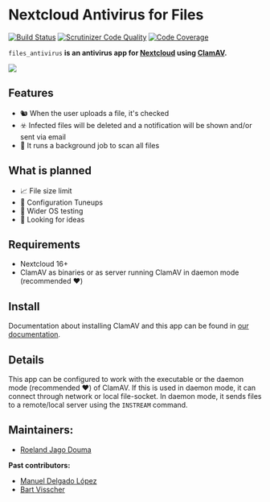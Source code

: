# Nextcloud Antivirus for Files
[![Build Status](https://travis-ci.org/nextcloud/files_antivirus.svg?branch=master)](https://travis-ci.org/nextcloud/files_antivirus/branches)
[![Scrutinizer Code Quality](https://scrutinizer-ci.com/g/nextcloud/files_antivirus/badges/quality-score.png?b=master)](https://scrutinizer-ci.com/g/nextcloud/files_antivirus/?branch=master)
[![Code Coverage](https://scrutinizer-ci.com/g/nextcloud/files_antivirus/badges/coverage.png?b=master)](https://scrutinizer-ci.com/g/nextcloud/files_antivirus/?branch=master)

`files_antivirus` **is an antivirus app for [Nextcloud](https://nextcloud.com/) using [ClamAV](http://www.clamav.net).**

![](https://raw.githubusercontent.com/nextcloud/files_antivirus/master/screenshots/1.png)

## Features

* :chipmunk: When the user uploads a file, it's checked
* :biohazard: Infected files will be deleted and a notification will be shown and/or sent via email 
* :mag_right: It runs a background job to scan all files

## What is planned

* :chart_with_upwards_trend: File size limit
* :wrench: Configuration Tuneups
* :telescope: Wider OS testing
* :thinking: Looking for ideas

## Requirements

* Nextcloud 16+
* ClamAV as binaries or as server running ClamAV in daemon mode (recommended :heart:)

## Install

Documentation about installing ClamAV and this app can be found in [our documentation](https://docs.nextcloud.com/server/latest/admin_manual/configuration_server/antivirus_configuration.html).

## Details

This app can be configured to work with the executable or the daemon mode (recommended :heart:) of ClamAV. If this is used in daemon mode, it can connect through network or local file-socket. In daemon mode, it sends files to a remote/local server using the `INSTREAM` command.

## Maintainers:

- [Roeland Jago Douma](https://github.com/rullzer)

**Past contributors:**

- [Manuel Delgado López](https://github.com/valarauco/)
- [Bart Visscher](https://github.com/bartv2/)
